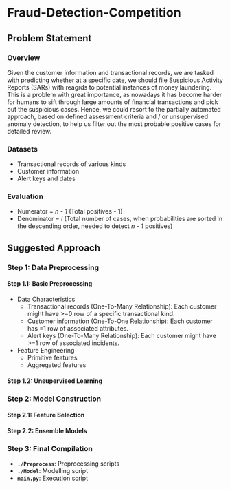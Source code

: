 # Fraud-Detection-Competition

## Problem Statement
### Overview
Given the customer information and transactional records, we are tasked with predicting whether at a specific date, we should file Suspicious Activity Reports (SARs) with reagrds to potential instances of money laundering.
This is a problem with great importance, as nowadays it has become harder for humans to sift through large amounts of financial transactions and pick out the suspicious cases. 
Hence, we could resort to the partially automated approach, based on defined assessment criteria and / or unsupervised anomaly detection, to help us filter out the most probable positive cases for detailed review.  

### Datasets
- Transactional records of various kinds 
- Customer information
- Alert keys and dates

### Evaluation
- Numerator = _n - 1_ (Total positives - 1)
- Denominator = _i_ (Total number of cases, when probabilities are sorted in the descending order, needed to detect _n - 1_ positives) 

## Suggested Approach
### Step 1: Data Preprocessing
#### Step 1.1: Basic Preprocessing
- Data Characteristics
  - Transactional records (One-To-Many Relationship): Each customer might have >=0 row of a specific transactional kind.
  - Customer information (One-To-One Relationship): Each customer has =1 row of associated attributes.
  - Alert keys (One-To-Many Relationship): Each customer might have >=1 row of associated incidents.
- Feature Engineering 
  - Primitive features
  - Aggregated features
#### Step 1.2: Unsupervised Learning   

### Step 2: Model Construction
#### Step 2.1: Feature Selection
#### Step 2.2: Ensemble Models

### Step 3: Final Compilation
- **`./Preprocess`**: Preprocessing scripts
- **`./Model`**: Modelling script
- **`main.py`**: Execution script

